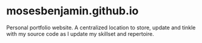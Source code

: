 # mosesbenjamin.github.io
Personal portfolio website.
A centralized location to store, update and tinkle with my source code as I update my skillset and repertoire.
